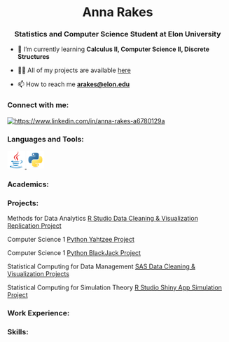 <h1 align="center">Anna Rakes</h1>
<h3 align="center">Statistics and Computer Science Student at Elon University</h3>

- 🌱 I’m currently learning **Calculus II, Computer Science II, Discrete Structures**

- 👨‍💻 All of my projects are available [here](https://github.com/annarakes?tab=repositories)

- 📫 How to reach me **arakes@elon.edu**



<h3 align="left">Connect with me:</h3>
<p align="left">
<a href="www.linkedin.com/in/anna-rakes-a6780129a" target="blank"><img align="center" src="https://raw.githubusercontent.com/rahuldkjain/github-profile-readme-generator/master/src/images/icons/Social/linked-in-alt.svg" alt="https://www.linkedin.com/in/anna-rakes-a6780129a" height="30" width="40" /></a>
</p>

<h3 align="left">Languages and Tools:</h3>
<p align="left"> <a href="https://www.java.com" target="_blank" rel="noreferrer"> <img src="https://raw.githubusercontent.com/devicons/devicon/master/icons/java/java-original.svg" alt="java" width="40" height="40"/> </a> <a href="https://www.python.org" target="_blank" rel="noreferrer"> <img src="https://raw.githubusercontent.com/devicons/devicon/master/icons/python/python-original.svg" alt="python" width="40" height="40"/> </a> </p>

<h3 align="left">Academics:</h3>

<h3 align="left">Projects:</h3>

Methods for Data Analytics [R Studio Data Cleaning & Visualization Replication Project](https://github.com/annarakes/RStudio-DataReplication.git)

Computer Science 1 [Python Yahtzee Project](https://github.com/annarakes/Python-Yahtzee.git)

Computer Science 1 [Python BlackJack Project](https://github.com/annarakes/Python-BlackJack.git)

Statistical Computing for Data Management [SAS Data Cleaning & Visualization Projects](https://github.com/annarakes/SAS-DataCleaning.git)

Statistical Computing for Simulation Theory [R Studio Shiny App Simulation Project](https://github.com/annarakes/RStudio-ShinyAppSimulation.git)



<h3 align="left">Work Experience:</h3>

<h3 align="left">Skills:</h3>


